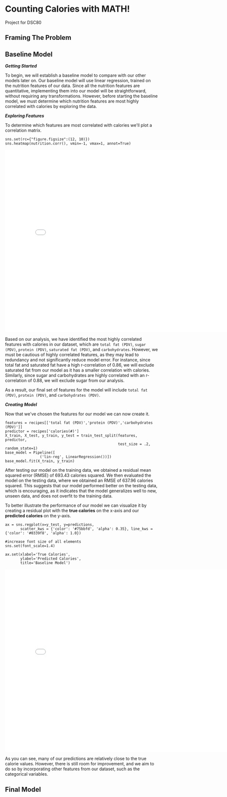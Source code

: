 # Counting Calories with MATH!
Project for DSC80 

## Framing The Problem


## Baseline Model

***Getting Started***

To begin, we will establish a baseline model to compare with our other models later on. Our baseline model will use linear regression, trained on the nutrition features of our data. Since all the nutrition features are quantitative, implementing them into our model will be straightforward, without requiring any transformations. However, before starting the baseline model, we must determine which nutrition features are most highly correlated with calories by exploring the data.

***Exploring Features***

To determine which features are most correlated with calories we'll plot a correlation matrix. 

    sns.set(rc={"figure.figsize":(12, 10)})
    sns.heatmap(nutrition.corr(), vmin=-1, vmax=1, annot=True)
    
<iframe src="data_viz/corr_matrix.jpg" width=800 height=600 frameBorder=0></iframe>

Based on our analysis, we have identified the most highly correlated features with calories in our dataset, which are `total fat (PDV)`, `sugar (PDV)`, `protein (PDV)`, `saturated fat (PDV)`, and `carbohydrates`. However, we must be cautious of highly correlated features, as they may lead to redundancy and not significantly reduce model error. For instance, since total fat and saturated fat have a high r-correlation of 0.86, we will exclude saturated fat from our model as it has a smaller correlation with calories. Similarly, since sugar and carbohydrates are highly correlated with an r-correlation of 0.88, we will exclude sugar from our analysis. 

As a result, our final set of features for the model will include `total fat (PDV)`, `protein (PDV)`, and `carbohydrates (PDV)`.

***Creating Model***

Now that we've chosen the features for our model we can now create it. 

    features = recipes[['total fat (PDV)','protein (PDV)','carbohydrates (PDV)']]
    predictor = recipes['calories(#)']
    X_train, X_test, y_train, y_test = train_test_split(features, predictor, 
                                                        test_size = .2, random_state=1)
    base_model = Pipeline([
                    ('lin-reg', LinearRegression())])
    base_model.fit(X_train, y_train)

After testing our model on the training data, we obtained a residual mean squared error (RMSE) of 693.43 calories squared. We then evaluated the model on the testing data, where we obtained an RMSE of 637.96 calories squared. This suggests that our model performed better on the testing data, which is encouraging, as it indicates that the model generalizes well to new, unseen data, and does not overfit to the training data.

To better illustrate the performance of our model we can visualize it by creating a residual plot with the **true calories** on the x-axis and our **predicted calories** on the y-axis. 

    ax = sns.regplot(x=y_test, y=predictions,
           scatter_kws = {'color': '#75bbfd', 'alpha': 0.35}, line_kws = {'color': '#0339f8', 'alpha': 1.0})

    #increase font size of all elements
    sns.set(font_scale=1.4)

    ax.set(xlabel='True Calories',
           ylabel='Predicted Calories',
           title='Baseline Model')
           
<iframe src="data_viz/baseline_lin.jpg" width=800 height=600 frameBorder=0></iframe>

As you can see, many of our predictions are relatively close to the true calorie values. However, there is still room for improvement, and we aim to do so by incorporating other features from our dataset, such as the categorical variables.

## Final Model
